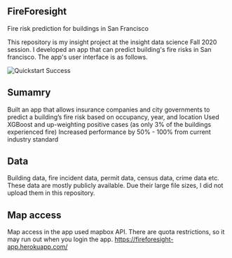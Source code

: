 ## FireForesight
Fire risk prediction for buildings in San Francisco

This repository is my insight project at the insight data science Fall 2020 session. I developed an app that can predict building's fire risks in San francisco.
The app's user interface is as follows.

![Quickstart Success](app_gif.gif)

## Sumamry
Built an app that allows insurance companies and city governments to predict a building’s fire risk based on occupancy, year, and location
Used XGBoost and up-weighting positive cases (as only 3% of the buildings experienced fire)
Increased performance by 50% - 100% from current industry standard


## Data
Building data, fire incident data, permit data, census data, crime data etc.
These data are mostly publicly available. Due their large file sizes, I did not upload them in this repository.

## Map access
Map access in the app used mapbox API. There are quota restrictions, so it may run out when you login the app.
https://fireforesight-app.herokuapp.com/

